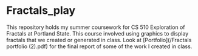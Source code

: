 # Fractals_play
This repository holds my summer coursework for CS 510 Exploration of Fractals at Portland State.
This course involved using graphics to display fractals that we created or generated in class.
Look at [Portfolio](/Fractals portfolio (2).pdf) for the final report of some of the work I created in class. 
